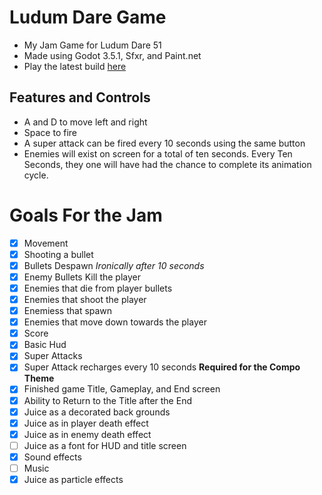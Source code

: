 
# Ludum Dare Game
- My Jam Game for Ludum Dare 51
- Made using Godot 3.5.1, Sfxr, and Paint.net
- Play the latest build [here](https://wendallr.github.io/LudumDare51Submission/)

## Features and Controls
- A and D to move left and right
- Space to fire
- A super attack can be fired every 10 seconds using the same button
- Enemies will exist on screen for a total of ten seconds. Every Ten Seconds, they one will have had the chance to complete its animation cycle.

# Goals For the Jam

- [X] Movement
- [X] Shooting a bullet
- [X] Bullets Despawn *Ironically after 10 seconds*
- [X] Enemy Bullets Kill the player
- [X] Enemies that die from player bullets
- [X] Enemies that shoot the player
- [X] Enemiess that spawn
- [X] Enemies that move down towards the player
- [X] Score
- [X] Basic Hud
- [X] Super Attacks
- [X] Super Attack recharges every 10 seconds **Required for the Compo Theme**
- [X] Finished game Title, Gameplay, and End screen
- [X] Ability to Return to the Title after the End
- [X] Juice as a decorated back grounds
- [X] Juice as in player death effect
- [X] Juice as in enemy death effect
- [ ] Juice as a font for HUD and title screen
- [X] Sound effects
- [ ] Music
- [X] Juice as particle effects